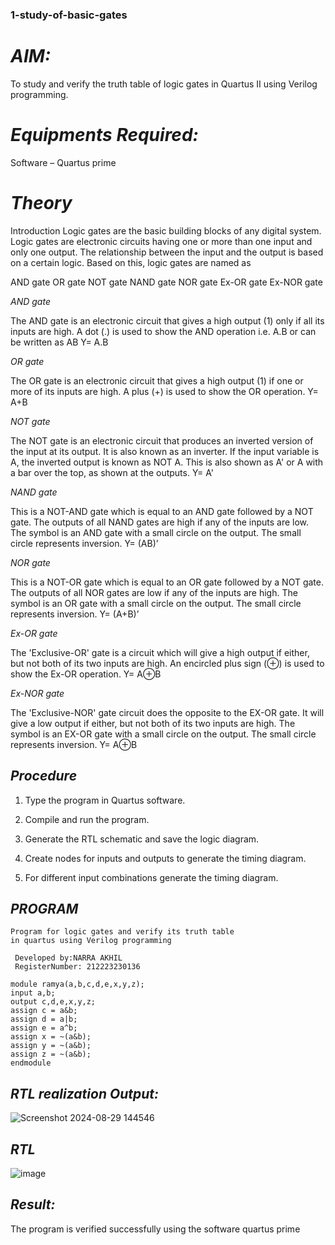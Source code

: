 ### 1-study-of-basic-gates

# *AIM:* 

To study and verify the truth table of logic gates in Quartus II using Verilog programming.

# *Equipments Required:*

Software – Quartus prime 

# *Theory*

Introduction Logic gates are the basic building blocks of any digital system. Logic gates are electronic circuits having one or more than one input and only one output. The relationship between the input and the output is based on a certain logic. Based on this, logic gates are named as

AND gate OR gate NOT gate NAND gate NOR gate Ex-OR gate Ex-NOR gate

*AND gate*

The AND gate is an electronic circuit that gives a high output (1) only if all its inputs are high. A dot (.) is used to show the AND operation i.e. A.B or can be written as AB
Y= A.B

*OR gate* 

The OR gate is an electronic circuit that gives a high output (1) if one or more of its inputs are high. A plus (+) is used to show the OR operation.
Y= A+B

*NOT gate*

The NOT gate is an electronic circuit that produces an inverted version of the input at its output. It is also known as an inverter. If the input variable is A, the inverted output is known as NOT A. This is also shown as A' or A with a bar over the top, as shown at the outputs.
Y= A'

*NAND gate*

This is a NOT-AND gate which is equal to an AND gate followed by a NOT gate. The outputs of all NAND gates are high if any of the inputs are low. The symbol is an AND gate with a small circle on the output. The small circle represents inversion.
Y= (AB)’

*NOR gate*

This is a NOT-OR gate which is equal to an OR gate followed by a NOT gate. The outputs of all NOR gates are low if any of the inputs are high. The symbol is an OR gate with a small circle on the output. The small circle represents inversion.
Y= (A+B)’

*Ex-OR gate*

The 'Exclusive-OR' gate is a circuit which will give a high output if either, but not both of its two inputs are high. An encircled plus sign (⊕) is used to show the Ex-OR operation.
Y= A⊕B

*Ex-NOR gate*

The 'Exclusive-NOR' gate circuit does the opposite to the EX-OR gate. It will give a low output if either, but not both of its two inputs are high. The symbol is an EX-OR gate with a small circle on the output. The small circle represents inversion.
Y= A⊕B

## *Procedure* 

1.	Type the program in Quartus software.

2.	Compile and run the program.

3.	Generate the RTL schematic and save the logic diagram.

4.	Create nodes for inputs and outputs to generate the timing diagram.

5.	For different input combinations generate the timing diagram.


## *PROGRAM*
```
Program for logic gates and verify its truth table
in quartus using Verilog programming

 Developed by:NARRA AKHIL
 RegisterNumber: 212223230136
 
module ramya(a,b,c,d,e,x,y,z);
input a,b;
output c,d,e,x,y,z;
assign c = a&b;
assign d = a|b;
assign e = a^b;
assign x = ~(a&b);
assign y = ~(a&b);
assign z = ~(a&b);
endmodule
```
## *RTL realization Output:* 
![Screenshot 2024-08-29 144546](https://github.com/user-attachments/assets/5f26207d-4966-4fbc-aa01-99a5d210c9d1)

## *RTL*
![image](https://github.com/user-attachments/assets/b4487092-0a24-4dd6-aa82-92710d55c275)

## *Result:*

The program is verified successfully using the software quartus prime

